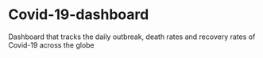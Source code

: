 # Covid-19-dashboard
Dashboard that tracks the daily outbreak, death rates and recovery rates of Covid-19 across the globe
